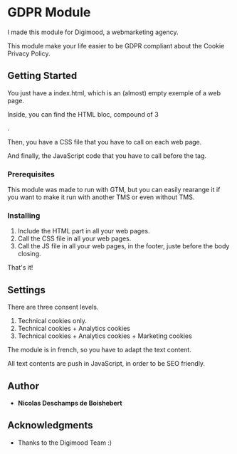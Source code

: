 # GDPR Module

I made this module for Digimood, a webmarketing agency.

This module make your life easier to be GDPR compliant about the Cookie Privacy Policy.

## Getting Started

You just have a index.html, which is an (almost) empty exemple of a web page.

Inside, you can find the HTML bloc, compound of 3 <div>.

Then, you have a CSS file that you have to call on each web page.

And finally, the JavaScript code that you have to call before the </body> tag.

### Prerequisites

This module was made to run with GTM, but you can easily rearange it if you want to make it run with another TMS or even without TMS.

### Installing

1. Include the HTML part in all your web pages.
2. Call the CSS file in all your web pages.
3. Call the JS file in all your web pages, in the footer, juste before the body closing.

That's it!

## Settings

There are three consent levels.

1. Technical cookies only.
2. Technical cookies + Analytics cookies
3. Technical cookies + Analytics cookies + Marketing cookies

The module is in french, so you have to adapt the text content.

All text contents are push in JavaScript, in order to be SEO friendly.

## Author

* **Nicolas Deschamps de Boishebert**

## Acknowledgments

* Thanks to the Digimood Team :)